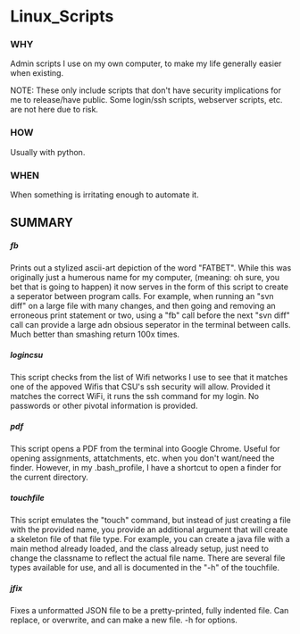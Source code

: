 # Linux_Scripts

### WHY

Admin scripts I use on my own computer, to make my life generally easier when existing. 

NOTE: These only include scripts that don't have security implications for me to release/have public. Some login/ssh scripts, webserver scripts, etc. are not here due to risk.

### HOW

Usually with python.

### WHEN

When something is irritating enough to automate it.


## SUMMARY

##### fb
Prints out a stylized ascii-art depiction of the word "FATBET". While this was originally just a humerous name for my computer, (meaning: oh sure, you bet that is going to happen) it now serves in the form of this script to create a seperator between program calls. For example, when running an "svn diff" on a large file with many changes, and then going and removing an erroneous print statement or two, using a "fb" call before the next "svn diff" call can provide a large adn obsious seperator in the terminal between calls. Much better than smashing return 100x times.

##### logincsu
This script checks from the list of Wifi networks I use to see that it matches one of the appoved Wifis that CSU's ssh security will allow. Provided it matches the correct WiFi, it runs the ssh command for my login. No passwords or other pivotal information is provided.

##### pdf 
This script opens  a PDF from the terminal into Google Chrome. Useful for opening assignments, attatchments, etc. when you don't want/need the finder. However, in my .bash_profile, I have a shortcut to open a finder for the current directory. 

##### touchfile
This script emulates the "touch" command, but instead of just creating a file with the provided name, you provide an additional argument that will create a skeleton file of that file type. For example, you can create a java file with a main method already loaded, and the class already setup, just need to change the classname to reflect the actual file name. There are several file types available for use, and all is documented in the "-h" of the touchfile.

##### jfix
Fixes a unformatted JSON file to be a pretty-printed, fully indented file. Can replace, or overwrite, and can make a new file. -h for options.


